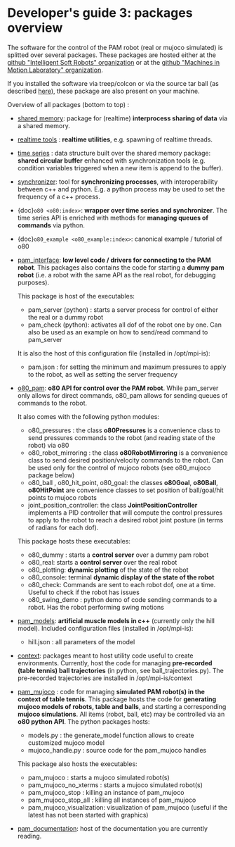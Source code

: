 # Developer's guide 3: packages overview


The software for the control of the PAM robot (real or mujoco simulated) is splitted over several packages.
These packages are hosted either at the [github "Intelligent Soft Robots" organization](https://github.com/intelligent-soft-robots)
or at the [github "Machines in Motion Laboratory" organization](https://github.com/machines-in-motion).

If you installed the software via treep/colcon or via the source tar ball (as described [here](A1_overview_and_installation)), these package are also present on your machine.

Overview of all packages (bottom to top) :

- [shared memory](https://github.com/machines-in-motion/shared_memory): package for (realtime) **interprocess sharing of data** via a shared memory.

- [realtime tools](https://github.com/machines-in-motion/real_time_tools) : **realtime utilities**, e.g. spawning of realtime threads.

- [time series](https://github.com/machines-in-motion/time_series) : data structure built over the shared memory package: **shared circular buffer** enhanced with synchronization tools (e.g. condition variables triggered when a new item is append to the buffer).

- [synchronizer](https://github.com/intelligent-soft-robots/synchronizer): tool for **synchronizing processes**, with interoperability between c++ and python. E.g. a python process may be used to set the frequency of a c++ process.

- {doc}`o80 <o80:index>`: **wrapper over time series and synchronizer**. The time series API is enriched with methods for **managing queues of commands** via python.

- {doc}`o80_example <o80_example:index>`: canonical example / tutorial of o80

- [pam_interface](https://github.com/intelligent-soft-robots/pam_interface): **low level code / drivers for connecting to the PAM robot**. This packages also contains the code for starting a **dummy pam robot** (i.e. a robot with the same API as the real robot, for debugging purposes).

  This package is host of the executables:

  - pam_server (python) : starts a server process for control of either the real or a dummy robot
  - pam_check (python): activates all dof of the robot one by one. Can also be used as an example on how to send/read command to pam_server

  It is also the host of this configuration file (installed in /opt/mpi-is):

  - pam.json : for setting the minimum and maximum pressures to apply to the robot, as well as setting the server frequency

- [o80_pam](https://github.com/intelligent-soft-robots/o80_pam): **o80 API for control over the PAM robot**. While pam_server only allows for direct commands, o80_pam allows for sending queues of commands to the robot.

  It also comes with the following python modules:

  - o80_pressures : the class **o80Pressures** is a convenience class to send pressures commands to the robot (and reading state of the robot) via o80
  - o80_robot_mirroring : the class **o80RobotMirroring** is a convenience class to send desired position/velocity commands to the robot. Can be used only for the control of mujoco robots (see o80_mujoco package below)
  - o80_ball , o80_hit_point, o80_goal: the classes **o80Goal**, **o80Ball**, **o80HitPoint** are convenience classes to set position of ball/goal/hit points to mujoco robots
  - joint_position_controller: the class **JointPositionController** implements a PID controller that will compute the control pressures to apply to the robot to reach a desired robot joint posture (in terms of radians for each dof).

  This package hosts these executables:

  - o80_dummy : starts a **control server** over a dummy pam robot
  - o80_real: starts a **control server** over the real robot
  - o80_plotting: **dynamic plotting** of the state of the robot
  - o80_console: terminal **dynamic display of the state of the robot**
  - o80_check: Commands are sent to each robot dof, one at a time. Useful to check if the robot has issues
  - o80_swing_demo : python demo of code sending commands to a robot. Has the robot performing swing motions

- [pam_models](https://github.com/intelligent-soft-robots/pam_models): **artificial muscle models in c++** (currently only the hill model). Included configuration files (installed in /opt/mpi-is):

  - hill.json : all parameters of the model

- [context](https://github.com/intelligent-soft-robots/context): packages meant to host utility code useful to create environments. Currently, host the code for managing **pre-recorded (table tennis) ball trajectories** (in python, see ball_trajectories.py). The pre-recorded trajectories are installed in /opt/mpi-is/context

- [pam_mujoco](https://github.com/intelligent-soft-robots/pam_mujoco) : code for managing **simulated PAM robot(s) in the context of table tennis**. This package hosts the code for **generating mujoco models of robots, table and balls**, and starting a corresponding **mujoco simulations**. All items (robot, ball, etc) may be controlled via an **o80 python API**.
The python packages hosts:

  - models.py : the generate_model function allows to create customized mujoco model
  - mujoco_handle.py : source code for the pam_mujoco handles

  This package also hosts the executables:

  - pam_mujoco : starts a mujoco simulated robot(s)
  - pam_mujoco_no_xterms : starts a mujoco simulated robot(s)
  - pam_mujoco_stop : killing an instance of pam_mujoco
  - pam_mujoco_stop_all : killing all instances of pam_mujoco
  - pam_mujoco_visualization: visualization of pam_mujoco (useful if the latest has not been started with graphics)


- [pam_documentation](https://github.com/intelligent-soft-robots/pam_documentation): host of the documentation you are currently reading.
